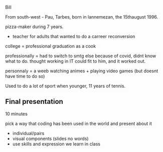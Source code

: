 Bill

From south-west - Pau, Tarbes, born in lannemezan, the 15thaugust 1996.

pizza-maker during 7 years.

- teacher for adults that wanted to do a carreer reconversion

college = professional graduation as a cook

professionally = had to switch to smtg else because of covid, didnt know what to do. thought working in IT could fit to him, and it worked out.

personnaly = a weeb watching animes + playing video games (but doesnt have time to do so)

Used to do a lot of sport when younger, 11 years of tennis.

## Final presentation

10 minutes

pick a way that coding has been used in the world and present about it

- individual/pairs
- visual components (slides no words)
- use skills and expression we learn in class

